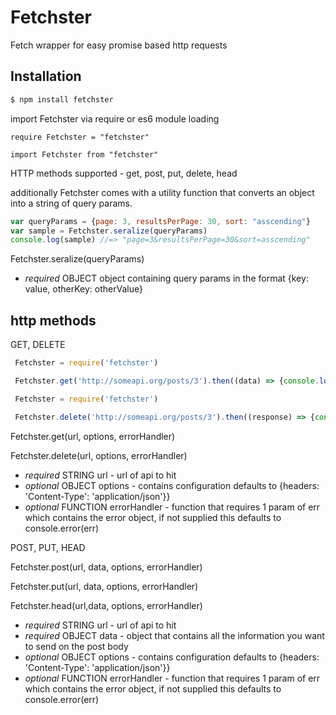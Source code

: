 # Fetchster
Fetch wrapper for easy promise based http requests

## Installation

```bash
$ npm install fetchster
```
import Fetchster via require or es6 module loading

```require Fetchster = "fetchster"```

```import Fetchster from "fetchster"```


HTTP methods supported - get, post, put, delete, head

additionally Fetchster comes with a utility function that converts an object into a string of query params.

```js
var queryParams = {page: 3, resultsPerPage: 30, sort: "asscending"}
var sample = Fetchster.seralize(queryParams)
console.log(sample) //=> "page=3&resultsPerPage=30&sort=asscending"
```

Fetchster.seralize(queryParams)
- *required* OBJECT object containing query params in the format {key: value, otherKey: otherValue}

## http methods

GET, DELETE

```js
 Fetchster = require('fetchster')

 Fetchster.get('http://someapi.org/posts/3').then((data) => {console.log(data)})
```

```js
 Fetchster = require('fetchster')

 Fetchster.delete('http://someapi.org/posts/3').then((response) => {console.log(response)})
```

Fetchster.get(url, options, errorHandler)

Fetchster.delete(url, options, errorHandler)

- *required* STRING url - url of api to hit
- *optional* OBJECT options - contains configuration defaults to {headers: 'Content-Type': 'application/json'}}
- *optional* FUNCTION errorHandler - function that requires 1 param of err which contains the error object, if not supplied this defaults to console.error(err)

POST, PUT, HEAD

Fetchster.post(url, data, options, errorHandler)

Fetchster.put(url, data, options, errorHandler)

Fetchster.head(url,data, options, errorHandler)

- *required* STRING url - url of api to hit
- *required* OBJECT data - object that contains all the information you want to send on the post body
- *optional* OBJECT options - contains configuration defaults to {headers: 'Content-Type': 'application/json'}}
- *optional* FUNCTION errorHandler - function that requires 1 param of err which contains the error object, if not supplied this defaults to console.error(err)

